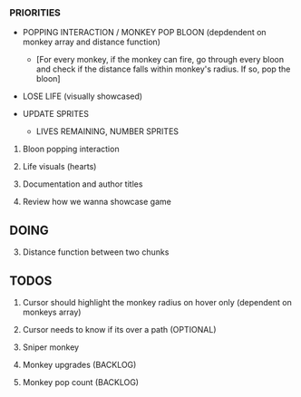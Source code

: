 ### PRIORITIES
- POPPING INTERACTION / MONKEY POP BLOON (depdendent on monkey array and distance function) 
    - [For every monkey, if the monkey can fire, go through every bloon and check if the distance falls within monkey's radius. If so, pop the bloon]

- LOSE LIFE (visually showcased)
- UPDATE SPRITES 
    - LIVES REMAINING, NUMBER SPRITES

1. Bloon popping interaction 
2. Life visuals (hearts)

3. Documentation and author titles 
4. Review how we wanna showcase game

## DOING
3. Distance function between two chunks

## TODOS
1. Cursor should highlight the monkey radius on hover only (dependent on monkeys array)
2. Cursor needs to know if its over a path (OPTIONAL)
7. Sniper monkey

5. Monkey upgrades (BACKLOG)
6. Monkey pop count (BACKLOG)
